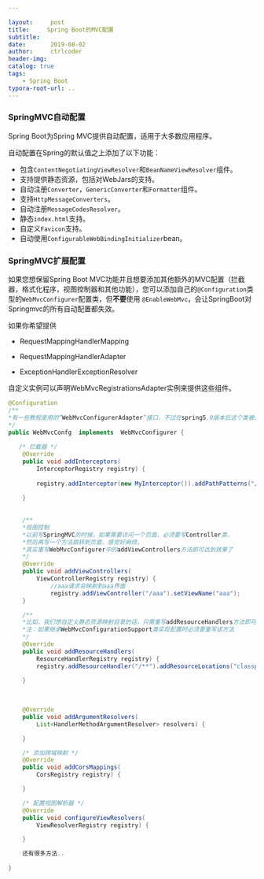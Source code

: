 ```yaml
---

layout:     post
title:     Spring Boot的MVC配置
subtitle:   
date:       2019-08-02
author:     ctrlcoder
header-img: 
catalog: true
tags:
    - Spring Boot
typora-root-url: ..
---
```


### SpringMVC自动配置

Spring Boot为Spring MVC提供自动配置，适用于大多数应用程序。

自动配置在Spring的默认值之上添加了以下功能：

- 包含`ContentNegotiatingViewResolver`和`BeanNameViewResolver`组件。
- 支持提供静态资源，包括对WebJars的支持。
- 自动注册`Converter`，`GenericConverter`和`Formatter`组件。
- 支持`HttpMessageConverters`。
- 自动注册`MessageCodesResolver`。
- 静态`index.html`支持。
- 自定义`Favicon`支持。
- 自动使用`ConfigurableWebBindingInitializer`bean。

### SpringMVC扩展配置

如果您想保留Spring Boot MVC功能并且想要添加其他额外的MVC配置（拦截器，格式化程序，视图控制器和其他功能），您可以添加自己的`@Configuration`类型的`WebMvcConfigurer`配置类，但**不要**使用 `@EnableWebMvc`，会让SpringBoot对Springmvc的所有自动配置都失效。

如果你希望提供

- RequestMappingHandlerMapping 

-  RequestMappingHandlerAdapter 

-  ExceptionHandlerExceptionResolver 

自定义实例可以声明WebMvcRegistrationsAdapter实例来提供这些组件。

```java
@Configuration
/**
*有一些教程是用的“WebMvcConfigurerAdapter”接口，不过在spring5.0版本后这个类被丢弃了 *WebMvcConfigurerAdapter  ，虽然还可以用，但是看起来不好。
*/
public WebMvcConfg  implements  WebMvcConfigurer { 
    
   /* 拦截器 */
    @Override
    public void addInterceptors(
        InterceptorRegistry registry) {
    	
        registry.addInterceptor(new MyInterceptor()).addPathPatterns("/**");
    
    }
    
       
    /**
    *视图控制
   	*以前写SpringMVC的时候，如果需要访问一个页面，必须要写Controller类，
    *然后再写一个方法跳转到页面，感觉好麻烦，
    *其实重写WebMvcConfigurer中的addViewControllers方法即可达到效果了
    */
    @Override
    public void addViewControllers(
        ViewControllerRegistry registry) {
        	//aaa请求会映射到aaa界面
    		registry.addViewController("/aaa").setViewName("aaa");
    }

    /**
    *比如，我们想自定义静态资源映射目录的话，只需重写addResourceHandlers方法即可。
	*注：如果继承WebMvcConfigurationSupport类实现配置时必须要重写该方法
	*/
	@Override
    public void addResourceHandlers(
        ResourceHandlerRegistry registry) {
    	registry.addResourceHandler("/**").addResourceLocations("classpath:/");
       
    }

     
    
    @Override
    public void addArgumentResolvers(
        List<HandlerMethodArgumentResolver> resolvers) {

    }

    /* 添加跨域映射 */
    @Override
    public void addCorsMappings(
        CorsRegistry registry) {

    }

    /* 配置视图解析器 */
    @Override
    public void configureViewResolvers(
        ViewResolverRegistry registry) {

    }

    还有很多方法..
    
}
```

